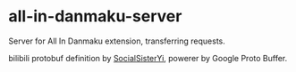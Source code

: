 # all-in-danmaku-server
Server for All In Danmaku extension, transferring requests.

bilibili protobuf definition by [SocialSisterYi](https://github.com/SocialSisterYi), powerer by Google Proto Buffer.
